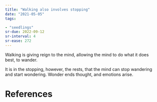```yaml
---
title: "Walking also involves stopping"
date: "2021-05-05"
tags:

- "seedlings"
sr-due: 2022-09-12
sr-interval: 4
sr-ease: 272
---
```


Walking is giving reign to the mind, allowing the mind to do what it does best, to wander.

It is in the stopping, however, the rests, that the mind can stop wandering and start wondering. Wonder ends thought, and emotions arise.

# References
